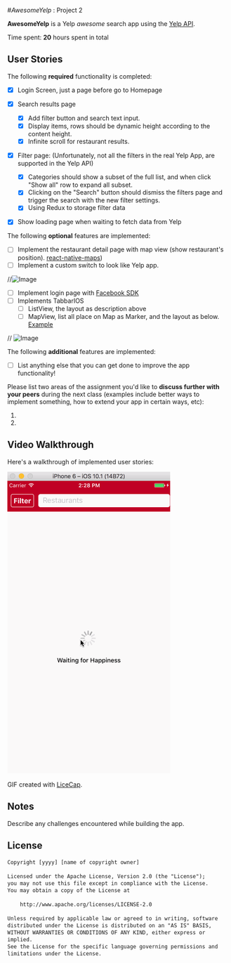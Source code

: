 #*AwesomeYelp* :  Project 2

**AwesomeYelp** is a Yelp  *awesome* search app using the [Yelp API](https://www.yelp.com/developers/documentation/v3/business_search).

Time spent: **20** hours spent in total

## User Stories

The following **required** functionality is completed:
- [x] Login Screen, just a page before go to Homepage
- [x] Search results page
   - [x] Add filter button and search text input.
   - [x] Display items, rows should be dynamic height according to the content height.
   - [x] Infinite scroll for restaurant results.
- [x] Filter page: (Unfortunately, not all the filters in the real Yelp App, are supported in the Yelp API)
   - [x] Categories should show a subset of the full list, and when click "Show all" row to expand all subset.
   - [x] Clicking on the "Search" button should dismiss the filters page and trigger the search with the new filter settings.
   - [x] Using Redux to storage filter data
 - [x] Show loading page when waiting to fetch data from Yelp


The following **optional** features are implemented:

- [ ] Implement the restaurant detail page with map view (show restaurant's position). [react-native-maps](https://github.com/airbnb/react-native-maps))
- [ ] Implement a custom switch to look like Yelp app.

//![Image](https://media.giphy.com/media/xUPGcFu0WDyYrdCdDq/giphy.gif)

- [ ] Implement login page with [Facebook SDK](https://github.com/facebook/react-native-fbsdk)
- [ ] Implements TabbarIOS
  - [ ] ListView, the layout as description above
  - [ ] MapView, list all place on Map as Marker, and the layout as below. [Example](https://github.com/airbnb/react-native-maps#using-the-mapview-with-the-animated-api)

//  ![Image](http://i.giphy.com/3o6UBdGQdM1GmVoIdq.gif)

The following **additional** features are implemented:

- [ ] List anything else that you can get done to improve the app functionality!

Please list two areas of the assignment you'd like to **discuss further with your peers** during the next class (examples include better ways to implement something, how to extend your app in certain ways, etc):

1.
2.

## Video Walkthrough

Here's a walkthrough of implemented user stories:

<img src='https://github.com/thanhcs94/ass2_search_yelp_redux/blob/master/fuck_react_native.gif' title='awesome react-native thanhcs94' width='' alt='awesome react-native thanhcs94' />

GIF created with [LiceCap](http://www.cockos.com/licecap/).

## Notes

Describe any challenges encountered while building the app.

## License

    Copyright [yyyy] [name of copyright owner]

    Licensed under the Apache License, Version 2.0 (the "License");
    you may not use this file except in compliance with the License.
    You may obtain a copy of the License at

        http://www.apache.org/licenses/LICENSE-2.0

    Unless required by applicable law or agreed to in writing, software
    distributed under the License is distributed on an "AS IS" BASIS,
    WITHOUT WARRANTIES OR CONDITIONS OF ANY KIND, either express or implied.
    See the License for the specific language governing permissions and
    limitations under the License.
